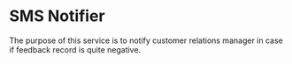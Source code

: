 # SMS Notifier

The purpose of this service is to notify customer relations manager
in case if feedback record is quite negative.
